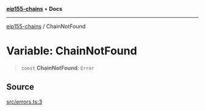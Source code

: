 [**eip155-chains**](../README.md) • **Docs**

***

[eip155-chains](../globals.md) / ChainNotFound

# Variable: ChainNotFound

> `const` **ChainNotFound**: `Error`

## Source

[src/errors.ts:3](https://github.com/ivanzzeth/eip155-chains/blob/fabea39b9f864d3d26d0864c02fecbe990cf8d12/src/errors.ts#L3)
